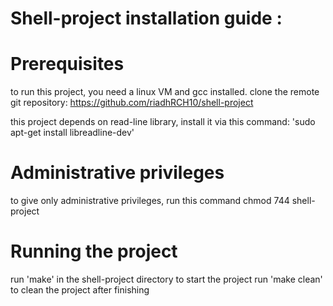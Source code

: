 # Shell-project installation guide :

# Prerequisites
to run this project, you need a linux VM and gcc installed.
clone the remote git repository:
https://github.com/riadhRCH10/shell-project

this project depends on read-line library, install it via this command:
'sudo apt-get install libreadline-dev'

# Administrative privileges

to give only administrative privileges, run this command
chmod 744 shell-project

# Running the project

run 'make' in the shell-project directory to start the project
run 'make clean' to clean the project after finishing
